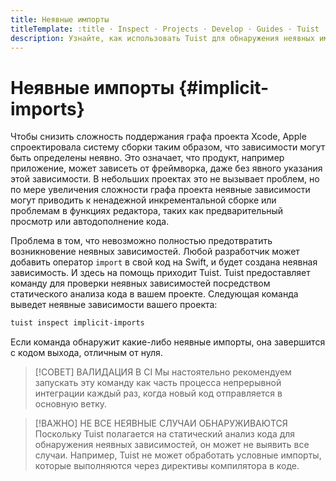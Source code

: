 ```yaml
---
title: Неявные импорты
titleTemplate: :title · Inspect · Projects · Develop · Guides · Tuist
description: Узнайте, как использовать Tuist для обнаружения неявных импортов.
---
```


# Неявные импорты {#implicit-imports}

Чтобы снизить сложность поддержания графа проекта Xcode, Apple спроектировала систему сборки таким образом, что зависимости могут быть определены неявно. Это означает, что продукт, например приложение, может зависеть от фреймворка, даже без явного указания этой зависимости. В небольших проектах это не вызывает проблем, но по мере увеличения сложности графа проекта неявные зависимости могут приводить к ненадежной инкрементальной сборке или проблемам в функциях редактора, таких как предварительный просмотр или автодополнение кода.

Проблема в том, что невозможно полностью предотвратить возникновение неявных зависимостей. Любой разработчик может добавить оператор `import` в свой код на Swift, и будет создана неявная зависимость. И здесь на помощь приходит Tuist. Tuist предоставляет команду для проверки неявных зависимостей посредством статического анализа кода в вашем проекте. Следующая команда выведет неявные зависимости вашего проекта:

```bash
tuist inspect implicit-imports
```

Если команда обнаружит какие-либо неявные импорты, она завершится с кодом выхода, отличным от нуля.

> [!СОВЕТ] ВАЛИДАЦИЯ В CI
> Мы настоятельно рекомендуем запускать эту команду как часть процесса<LocalizedLink href="/guides/develop/automate/continuous-integration"> непрерывной интеграции</LocalizedLink> каждый раз, когда новый код отправляется в основную ветку.

> [!ВАЖНО] НЕ ВСЕ НЕЯВНЫЕ СЛУЧАИ ОБНАРУЖИВАЮТСЯ
> Поскольку Tuist полагается на статический анализ кода для обнаружения неявных зависимостей, он может не выявить все случаи. Например, Tuist не может обработать условные импорты, которые выполняются через директивы компилятора в коде.

